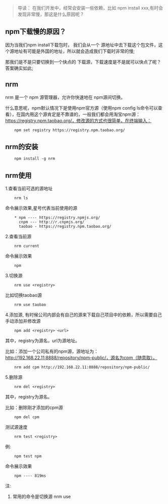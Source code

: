 > 导读： 在我们开发中，经常会安装一些依赖，比如 npm install xxx,有时会发现非常慢，那这是什么原因呢？

## npm下载慢的原因？
因为当我们npm install下载包时， 我们会从一个 源地址中去下载这个包文件，这个源地址有可能是外国的地址，所以就会造成我们下载时非常的慢;

那我们是不是只要切换到一个快点的 下载源，下载速度是不是就可以快点了呢？ 答案确实如此;

## nrm
nrm 是一个 npm 源管理器，允许你快速地在 npm源间切换。

什么意思呢，npm默认情况下是使用npm官方源（使用npm config ls命令可以查看），在国内用这个源肯定是不靠谱的，一般我们都会用淘宝npm源：https://registry.npm.taobao.org/，修改源的方式也很简单，在终端输入：

```
    npm set registry https://registry.npm.taobao.org/
```

## nrm的安装
```
    npm install -g nrm
```

## nrm使用

1.查看当前可选的源地址
```
    nrm ls
```
 命令展示效果,星号代表当前使用的源
```
    * npm ---- https://registry.npmjs.org/
      cnpm --- http://r.cnpmjs.org/
      taobao - https://registry.npm.taobao.org/
```

2.查看当前源
```
    nrm current
```
命令展示效果
```
    npm
```

3.切换源
```
    nrm use <registry>
```
比如切换taobao源
```
    nrm use taobao
```

4.添加源, 有时候公司内部会有自己的源来下载自己项目中的依赖，所以需要自己手动添加并修改源
```
    npm add <registry> <url>
```
其中，registry为源名，url为源地址。

比如：添加一个公司私有的npm源，源地址为：http://192.168.22.11:8888/repository/npm-public/，源名为cpm（随意取）。
```
    nrm add cpm http://192.168.22.11:8888/repository/npm-public/
```

5.删除源
```
    nrm del <registry>
```
其中，registry为源名。

比如：删除刚才添加的cpm源
```
    npm del cpm
```
测试源速度
```
    nrm test <registry>
```
例:
```
    npm test npm
```

命令展示效果
```
    npm ---- 819ms
```

注: 

1. 常用的命令是切换源  nrm use <registry>